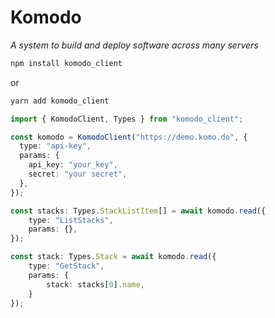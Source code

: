 # Komodo

_A system to build and deploy software across many servers_

```sh
npm install komodo_client
```

or

```sh
yarn add komodo_client
```

```ts
import { KomodoClient, Types } from "komodo_client";

const komodo = KomodoClient("https://demo.komo.do", {
  type: "api-key",
  params: {
    api_key: "your_key",
    secret: "your secret",
  },
});

const stacks: Types.StackListItem[] = await komodo.read({
	type: "ListStacks",
	params: {},
});

const stack: Types.Stack = await komodo.read({
	type: "GetStack",
	params: {
		stack: stacks[0].name,
	}
});
```
